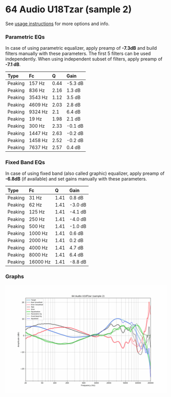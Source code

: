 # 64 Audio U18Tzar (sample 2)
See [usage instructions](https://github.com/jaakkopasanen/AutoEq#usage) for more options and info.

### Parametric EQs
In case of using parametric equalizer, apply preamp of **-7.3dB** and build filters manually
with these parameters. The first 5 filters can be used independently.
When using independent subset of filters, apply preamp of **-7.1 dB**.

| Type    | Fc      |    Q | Gain    |
|:--------|:--------|:-----|:--------|
| Peaking | 157 Hz  | 0.44 | -5.3 dB |
| Peaking | 836 Hz  | 2.16 | 1.3 dB  |
| Peaking | 3543 Hz | 1.12 | 3.5 dB  |
| Peaking | 4609 Hz | 2.03 | 2.8 dB  |
| Peaking | 9324 Hz | 2.1  | 6.4 dB  |
| Peaking | 19 Hz   | 1.98 | 2.1 dB  |
| Peaking | 300 Hz  | 2.33 | -0.1 dB |
| Peaking | 1447 Hz | 2.63 | -0.2 dB |
| Peaking | 1458 Hz | 2.52 | -0.2 dB |
| Peaking | 7637 Hz | 2.57 | 0.4 dB  |

### Fixed Band EQs
In case of using fixed band (also called graphic) equalizer, apply preamp of **-6.8dB**
(if available) and set gains manually with these parameters.

| Type    | Fc       |    Q | Gain    |
|:--------|:---------|:-----|:--------|
| Peaking | 31 Hz    | 1.41 | 0.8 dB  |
| Peaking | 62 Hz    | 1.41 | -3.0 dB |
| Peaking | 125 Hz   | 1.41 | -4.1 dB |
| Peaking | 250 Hz   | 1.41 | -4.0 dB |
| Peaking | 500 Hz   | 1.41 | -1.0 dB |
| Peaking | 1000 Hz  | 1.41 | 0.6 dB  |
| Peaking | 2000 Hz  | 1.41 | 0.2 dB  |
| Peaking | 4000 Hz  | 1.41 | 4.7 dB  |
| Peaking | 8000 Hz  | 1.41 | 6.4 dB  |
| Peaking | 16000 Hz | 1.41 | -8.8 dB |

### Graphs
![](./64%20Audio%20U18Tzar%20(sample%202).png)